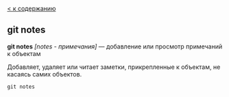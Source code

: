 [< к содержанию](./readme.md)

## git notes

**git notes** *[notes - примечания]* — добавление или просмотр примечаний к объектам

Добавляет, удаляет или читает заметки, прикрепленные к объектам, не касаясь самих объектов.

```bash=
git notes
```
